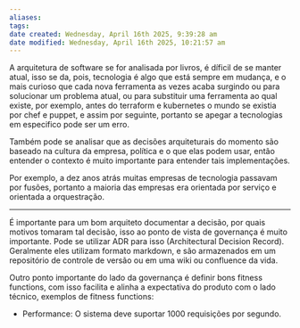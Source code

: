 ```yaml
---
aliases: 
tags: 
date created: Wednesday, April 16th 2025, 9:39:28 am
date modified: Wednesday, April 16th 2025, 10:21:57 am
---
```

A arquitetura de software se for analisada por livros, é díficil de se manter atual, isso se da, pois, tecnologia é algo que está sempre em mudança, e o mais curioso que cada nova ferramenta as vezes acaba surgindo ou para solucionar um problema atual, ou para substituir uma ferramenta ao qual existe, por exemplo, antes do terraform e kubernetes o mundo se existia por chef e puppet, e assim por seguinte, portanto se apegar a tecnologias em especifico pode ser um erro.

Também pode se analisar que as decisões arquiteturais do momento são baseado na cultura da empresa, política e o que elas podem usar, então entender o contexto é muito importante para entender tais implementações.

Por exemplo, a dez anos atrás muitas empresas de tecnologia passavam por fusões, portanto a maioria das empresas era orientada por serviço e orientada a orquestração.

---

É importante para um bom arquiteto documentar a decisão, por quais motivos tomaram tal decisão, isso ao ponto de vista de governança é muito importante.
	Pode se utilizar ADR para isso (Architectural Decision Record). Geralmente eles utilizam formato markdown, e são armazenados em um repositório de controle de versão ou em uma wiki ou confluence da vida.

Outro ponto importante do lado da governança é definir bons fitness functions, com isso facilita e alinha a expectativa do produto com o lado técnico, exemplos de fitness functions: 
- Performance: O sistema deve suportar 1000 requisições por segundo.

